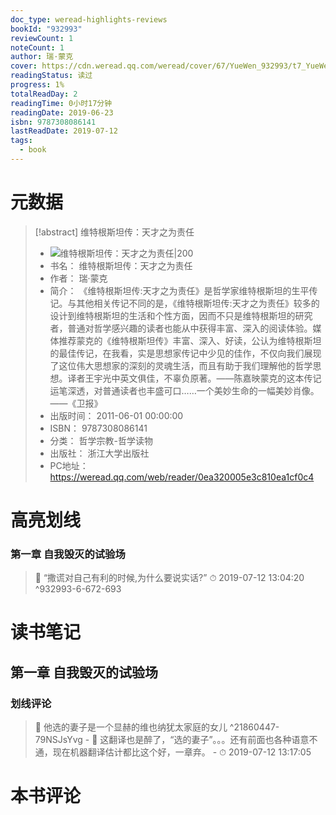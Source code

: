 ```yaml
---
doc_type: weread-highlights-reviews
bookId: "932993"
reviewCount: 1
noteCount: 1
author: 瑞·蒙克
cover: https://cdn.weread.qq.com/weread/cover/67/YueWen_932993/t7_YueWen_932993.jpg
readingStatus: 读过
progress: 1%
totalReadDay: 2
readingTime: 0小时17分钟
readingDate: 2019-06-23
isbn: 9787308086141
lastReadDate: 2019-07-12
tags:
  - book
---
```

# 元数据
> [!abstract] 维特根斯坦传：天才之为责任
> - ![ 维特根斯坦传：天才之为责任|200](https://cdn.weread.qq.com/weread/cover/67/YueWen_932993/t7_YueWen_932993.jpg)
> - 书名： 维特根斯坦传：天才之为责任
> - 作者： 瑞·蒙克
> - 简介： 《维特根斯坦传:天才之为责任》是哲学家维特根斯坦的生平传记。与其他相关传记不同的是，《维特根斯坦传:天才之为责任》较多的设计到维特根斯坦的生活和个性方面，因而不只是维特根斯坦的研究者，普通对哲学感兴趣的读者也能从中获得丰富、深入的阅读体验。媒体推荐蒙克的《维特根斯坦传》丰富、深入、好读，公认为维特根斯坦的最佳传记，在我看，实是思想家传记中少见的佳作，不仅向我们展现了这位伟大思想家的深刻的灵魂生活，而且有助于我们理解他的哲学思想。译者王宇光中英文俱佳，不辜负原著。——陈嘉映蒙克的这本传记运笔深透，对普通读者也丰盛可口……一个美妙生命的一幅美妙肖像。——《卫报》
> - 出版时间： 2011-06-01 00:00:00
> - ISBN： 9787308086141
> - 分类： 哲学宗教-哲学读物
> - 出版社： 浙江大学出版社
> - PC地址：https://weread.qq.com/web/reader/0ea320005e3c810ea1cf0c4

# 高亮划线

### 第一章 自我毁灭的试验场

> 📌 “撒谎对自己有利的时候,为什么要说实话?” 
> ⏱ 2019-07-12 13:04:20 ^932993-6-672-693

# 读书笔记

## 第一章 自我毁灭的试验场

### 划线评论
> 📌 他选的妻子是一个显赫的维也纳犹太家庭的女儿  ^21860447-79NSJsYvg
    - 💭 这翻译也是醉了，“选的妻子”。。。还有前面也各种语意不通，现在机器翻译估计都比这个好，一章弃。
    - ⏱ 2019-07-12 13:17:05
   
# 本书评论

